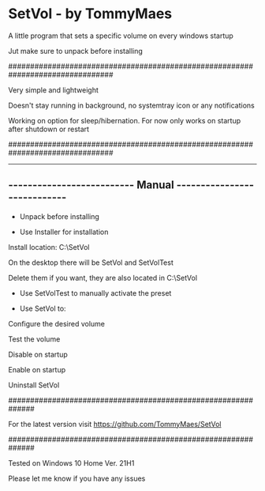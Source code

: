 # SetVol - by TommyMaes
A little program that sets a specific volume on every windows startup

Jut make sure to unpack before installing

################################################################################

Very simple and lightweight

Doesn't stay running in background, no systemtray icon or any notifications

Working on option for sleep/hibernation. For now only works on startup after shutdown or restart

################################################################################

  --------------------------------------------------------------
  -------------------------- Manual ----------------------------
  --------------------------------------------------------------


  - Unpack before installing

  - Use Installer for installation
  
  Install location: C:\SetVol
  
  On the desktop there will be SetVol and SetVolTest
  
  Delete them if you want, they are also located in C:\SetVol
  
  - Use SetVolTest to manually activate the preset 
  
  - Use SetVol to:
 
  Configure the desired volume
  
  Test the volume
 
  Disable on startup
 
  Enable on startup

  Uninstall SetVol  
  
  ##############################################################

 For the latest version visit https://github.com/TommyMaes/SetVol

  ##############################################################

Tested on Windows 10 Home Ver. 21H1

Please let me know if you have any issues

